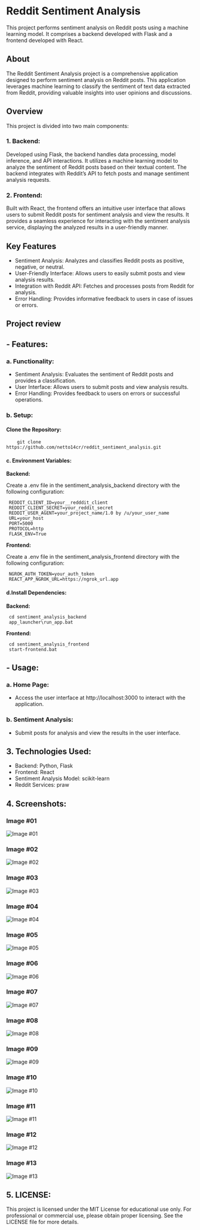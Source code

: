 
# Reddit Sentiment Analysis

This project performs sentiment analysis on Reddit posts using a machine learning model. It comprises a backend developed with Flask and a frontend developed with React.

## About
The Reddit Sentiment Analysis project is a comprehensive application designed to perform sentiment analysis on Reddit posts. This application leverages machine learning to classify the sentiment of text data extracted from Reddit, providing valuable insights into user opinions and discussions.

## Overview
This project is divided into two main components:
### 1. Backend: 
Developed using Flask, the backend handles data processing, model inference, and API interactions. It utilizes a machine learning model to analyze the sentiment of Reddit posts based on their textual content. The backend integrates with Reddit’s API to fetch posts and manage sentiment analysis requests.

### 2. Frontend:
Built with React, the frontend offers an intuitive user interface that allows users to submit Reddit posts for sentiment analysis and view the results. It provides a seamless experience for interacting with the sentiment analysis service, displaying the analyzed results in a user-friendly manner.

## Key Features
- Sentiment Analysis: Analyzes and classifies Reddit posts as positive, negative, or neutral.
- User-Friendly Interface: Allows users to easily submit posts and view analysis results.
- Integration with Reddit API: Fetches and processes posts from Reddit for analysis.
- Error Handling: Provides informative feedback to users in case of issues or errors.


## Project review 
## - Features:

### a. Functionality:

- Sentiment Analysis: Evaluates the sentiment of Reddit posts and provides a classification. 
- User Interface: Allows users to submit posts and view analysis results. 
- Error Handling: Provides feedback to users on errors or successful operations.

### b. Setup:

#### Clone the Repository:

        git clone https://github.com/netto14cr/reddit_sentiment_analysis.git

#### c. Environment Variables:
**Backend:** 

Create a .env file in the sentiment_analysis_backend directory with the following configuration:

     REDDIT_CLIENT_ID=your__redddit_client
     REDDIT_CLIENT_SECRET=your_reddit_secret
     REDDIT_USER_AGENT=your_project_name/1.0 by /u/your_user_name
     URL=your_host
     PORT=5000
     PROTOCOL=http
     FLASK_ENV=True

**Frontend:** 

Create a .env file in the sentiment_analysis_frontend directory with the following configuration:
     
     NGROK_AUTH_TOKEN=your_auth_token
     REACT_APP_NGROK_URL=https://ngrok_url.app


#### d.Install Dependencies:
**Backend:**
     
     cd sentiment_analysis_backend
     app_launcher\run_app.bat

**Frontend:**
     
     cd sentiment_analysis_frontend
     start-frontend.bat



## - Usage:

### a. Home Page:

- Access the user interface at http://localhost:3000 to interact with the application.

### b. Sentiment Analysis:

- Submit posts for analysis and view the results in the user interface.

## 3. Technologies Used:
- Backend: Python, Flask
- Frontend: React
- Sentiment Analysis Model: scikit-learn
- Reddit Services: praw


## 4. Screenshots:

### Image #01
![Image #01](screenshots/img01.png)

### Image #02
![Image #02](screenshots/img02.png)

### Image #03
![Image #03](screenshots/img03.png)

### Image #04
![Image #04](screenshots/img04.png)

### Image #05
![Image #05](screenshots/img05.png)

### Image #06
![Image #06](screenshots/img06.png)

### Image #07
![Image #07](screenshots/img07.png)

### Image #08
![Image #08](screenshots/img08.png)

### Image #09
![Image #09](screenshots/img09.png)

### Image #10
![Image #10](screenshots/img10.png)

### Image #11
![Image #11](screenshots/img11.png)

### Image #12
![Image #12](screenshots/img12.png)

### Image #13
![Image #13](screenshots/img13.png)



## 5. LICENSE:
This project is licensed under the MIT License for educational use only. For professional or commercial use, please obtain proper licensing. See the LICENSE file for more details.
